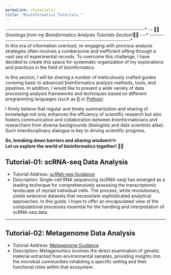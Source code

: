```yaml
---
permalink: /tutorials/
title: "Bioinformatics Tutorials "
---
```

----*----*----*----*----*----*----*----*----*----*----*----*----*----*----*----*----*
-*-* 🎉🎉 *Greetings from my Bioinformatics Analysis Tutorials Section!*🎉🎉 ---*
----*----*----*----*----*----*----*----*----*----*----*----*----*----*----*----*----*<br/> 
In this era of information overload, re-engaging with previous analysis strategies often involves a cumbersome and inefficient sifting through a vast sea of experimental records. To overcome this challenge, I have decided to create this space for systematic organization of my explorations and practices in the field of bioinformatics.

In this section, I will be sharing a number of meticulously crafted guides covering basic to advanced bioinformatics analysis methods, tools, and pipelines. In addition, I would like to present a wide variety of data processing analysis frameworks and techniques based on different programming languages (such as [R](https://www.r-project.org/) or [Python](https://www.python.org/)).

I firmly believe that regular and timely summarization and sharing of knowledge not only enhances the efficiency of scientific research but also fosters communication and collaboration between bioinformaticians and researchers from diverse backgrounds (biologists and data scientists alike). Such interdisciplinary dialogue is key to driving scientific progress.

**So, breaking down barriers and sharing wisdom✨✨ <br/>Let us explore the world of bioinformatics together! 🌴🌴**

## Tutorial-01: scRNA-seq Data Analysis
- Tutorial Address: [scRNA-seq Guidance](../tutorials/scRNA-seq/README.md)
- Description: Single-cell RNA sequencing (scRNA-seq) has emerged as a leading technique for comprehensively assessing the transcriptomic landscape of myriad individual cells. The process, while revolutionary, yields extensive datasets that necessitate sophisticated analytical approaches. In this guide, I hope to offer an encapsulated view of the computational processes essential for the handling and interpretation of scRNA-seq data.
---

## Tutorial-02: Metagenome Data Analysis
- Tutorial Address: [Metagenome Guidance](../tutorials/metagenome/README.md)
- Description: Metagenomics involves the direct examination of genetic material extracted from environmental samples, providing insights into the microbial communities inhabiting a specific setting and their functional roles within that ecosystem.


